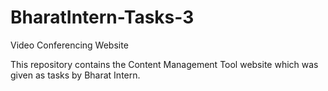 # BharatIntern-Tasks-3 
Video Conferencing Website

This repository contains the Content Management Tool website which was given as tasks by Bharat Intern. 
